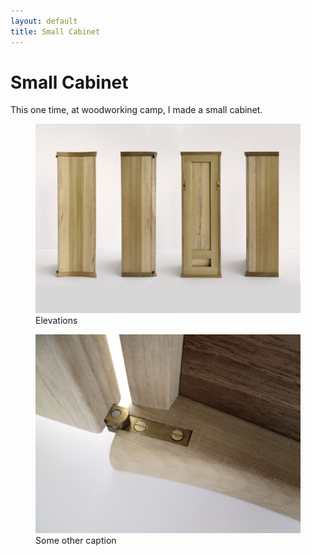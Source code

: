 ```yaml
---
layout: default
title: Small Cabinet
---
```


# Small Cabinet

This one time, at woodworking camp, I made a small cabinet.

<figure>
  <img src="images/1420x_Elevations.jpg">
  <figcaption>
    Elevations
  </figcaption>
</figure>

<figure>
  <img src="images/1420x_IMG_0598.jpg">
  <figcaption>
    Some other caption
  </figcaption>
</figure>
